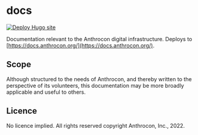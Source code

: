# docs

[![Deploy Hugo site](https://github.com/Anthrocon/docs/actions/workflows/deploy.yaml/badge.svg)](https://github.com/Anthrocon/docs/actions/workflows/deploy.yaml)

Documentation relevant to the Anthrocon digital infrastructure. Deploys to [https://docs.anthrocon.org/](https://docs.anthrocon.org/).

## Scope

Although structured to the needs of Anthrocon, and thereby written to the perspective of its volunteers, this documentation may be more broadly applicable and useful to others.

## Licence

No licence implied. All rights reserved copyright Anthrocon, Inc., 2022.
